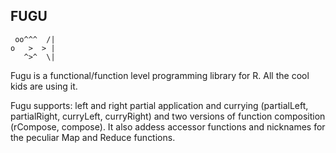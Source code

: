 FUGU
----

     oo^^^  /|
    o   >  > |
       ^>^  \|

Fugu is a functional/function level programming library for R. All the
cool kids are using it.

Fugu supports: left and right partial application and currying
(partialLeft, partialRight, curryLeft, curryRight) and two versions of
function composition (rCompose, compose). It also addess accessor
functions and nicknames for the peculiar Map and Reduce functions.